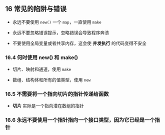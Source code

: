 ## 16 常见的陷阱与错误
* 永远不要使用 `new()` 一个 `map`，一直使用 `make`

* 永远不要忽略错误提示，忽略错误会导致程序奔溃

* 不要使用全局变量或者共享内存，这会使 __并发执行__ 的代码变得不安全


### 16.4 何时使用 new() 和 make()
* 切片、映射和通道，使用 `make`

* 数组、结构体和所有的值类型，使用 `new`


### 16.5 不需要将一个指向切片的指针传递给函数
* __切片__ 实际是一个指向潜在数组的指针


### 16.6 永远不要使用一个指针指向一个接口类型，因为它已经是一个指针
